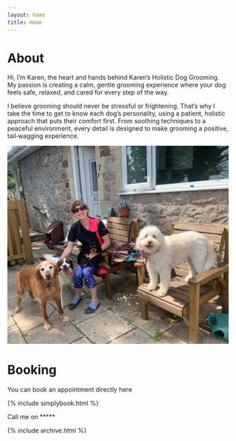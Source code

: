 ```yaml
---
layout: home
title: Home
---
```

# About

Hi, I’m Karen, the heart and hands behind Karen’s Holistic Dog Grooming. My passion is creating a calm, gentle grooming experience where your dog feels safe, relaxed, and cared for every step of the way.

I believe grooming should never be stressful or frightening. That’s why I take the time to get to know each dog’s personality, using a patient, holistic approach that puts their comfort first. From soothing techniques to a peaceful environment, every detail is designed to make grooming a positive, tail‑wagging experience.

![Lots of dogs with Karen](/assets/files/dogsdogsdogs.jpeg)

# Booking

You can book an appointment directly here

{% include simplybook.html %}

Call me on *****

{% include archive.html %}

